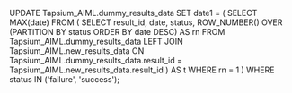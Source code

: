 UPDATE
  Tapsium_AIML.dummy_results_data
SET
  date1 = (
    SELECT
      MAX(date)
    FROM
      (
        SELECT
          result_id,
          date,
          status,
          ROW_NUMBER() OVER (PARTITION BY status ORDER BY date DESC) AS rn
        FROM
          Tapsium_AIML.dummy_results_data
        LEFT JOIN
          Tapsium_AIML.new_results_data
          ON
            Tapsium_AIML.dummy_results_data.result_id = Tapsium_AIML.new_results_data.result_id
      ) AS t
    WHERE
      rn = 1
  )
WHERE
  status IN ('failure', 'success');
